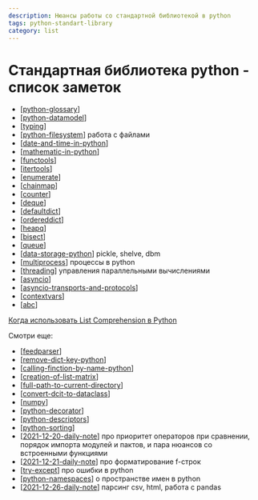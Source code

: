 ```yaml
---
description: Нюансы работы со стандартной библиотекой в python
tags: python-standart-library
category: list
---
```

# Стандартная библиотека python - список заметок

- [[python-glossary]]
- [[python-datamodel]]
- [[typing]]
- [[python-filesystem]] работа с файлами
- [[date-and-time-in-python]]
- [[mathematic-in-python]]
- [[functools]]
- [[itertools]]
- [[enumerate]]
- [[chainmap]]
- [[counter]]
- [[deque]]
- [[defaultdict]]
- [[ordereddict]]
- [[heapq]]
- [[bisect]]
- [[queue]]
- [[data-storage-python]] pickle, shelve, dbm
- [[multiprocess]] процессы в python
- [[threading]] управления параллельными вычислениями
- [[asyncio]]
- [[asyncio-transports-and-protocols]]
- [[contextvars]]
- [[abc]]

[Когда использовать List Comprehension в Python](https://webdevblog.ru/kogda-ispolzovat-list-comprehension-v-python/)

Смотри еще:

- [[feedparser]]
- [[remove-dict-key-python]]
- [[calling-finction-by-name-python]]
- [[creation-of-list-matrix]]
- [[full-path-to-current-directory]]
- [[convert-dcit-to-dataclass]]
- [[numpy]]
- [[python-decorator]]
- [[python-descriptors]]
- [[python-sorting]]
- [[2021-12-20-daily-note]] про приоритет операторов при сравнении, порядок импорта модулей и пактов, и пара нюансов со встроенными функциями
- [[2021-12-21-daily-note]] про форматирование f-строк
- [[try-except]] про ошибки в python
- [[python-namespaces]] о пространстве имен в python
- [[2021-12-26-daily-note]] парсинг csv, html, работа с pandas

[//begin]: # "Autogenerated link references for markdown compatibility"
[python-glossary]: ../notes/python-glossary "Python glossary"
[python-datamodel]: python-datamodel "Python datamodel"
[typing]: ../notes/typing "Typing"
[python-filesystem]: ../notes/python-filesystem "Работа с файлами"
[date-and-time-in-python]: ../notes/date-and-time-in-python "Date and time in python"
[mathematic-in-python]: ../notes/mathematic-in-python "Mathematic in python"
[functools]: ../notes/functools "Functools"
[itertools]: ../notes/itertools "Itertools"
[enumerate]: ../notes/enumerate "Enum"
[chainmap]: ../notes/chainmap "ChainMap"
[counter]: ../notes/counter "Counter - счетчик хешируемых объектов"
[deque]: ../notes/deque "Deque - двухсторонние очереди"
[defaultdict]: ../notes/defaultdict "Defaultdict словарь с возвратом значения по умолчанию"
[ordereddict]: ../notes/ordereddict "OrderedDict упорядоченный словарь с опцией сравнения по порядку"
[heapq]: ../notes/heapq "Heapq - двоичная куча"
[bisect]: ../notes/bisect "Bisect - сортирвоанные списки"
[queue]: ../notes/queue "Queue - очереди и стеки"
[data-storage-python]: ../notes/data-storage-python "Pickle, shelve, dbm"
[multiprocess]: ../notes/multiprocess "Управление процессами в python"
[threading]: ../notes/threading "Threading"
[asyncio]: ../notes/asyncio "Asyncio"
[asyncio-transports-and-protocols]: ../notes/asyncio-transports-and-protocols "Asyncio transports and protocols"
[contextvars]: ../notes/contextvars "Contextvars"
[abc]: ../notes/abc "Abc"
[feedparser]: ../notes/feedparser "Feedparser - rss и atom парсинг"
[remove-dict-key-python]: ../notes/remove-dict-key-python "Как удалить ключ словаря в python"
[calling-finction-by-name-python]: ../notes/calling-finction-by-name-python "Вызов функции по ее строковому имени в python"
[creation-of-list-matrix]: ../notes/creation-of-list-matrix "Creation of list matrix"
[full-path-to-current-directory]: full-path-to-current-directory "Full path to current directory"
[convert-dcit-to-dataclass]: ../notes/convert-dcit-to-dataclass "Convert dict to dataclass or namedtuple"
[numpy]: ../notes/numpy "Numpy"
[python-decorator]: ../notes/python-decorator "Python decorator"
[python-descriptors]: ../notes/python-descriptors "Python descriptors"
[python-sorting]: ../notes/python-sorting "Python-sorting"
[2021-12-20-daily-note]: ../posts/2021-12-20-daily-note "Операторы сравнения, запуск модуля с аругментами и др.тонкости python"
[2021-12-21-daily-note]: ../posts/2021-12-21-daily-note "Formatted string literals specificators"
[try-except]: ../notes/try-except "Try-except-raise"
[python-namespaces]: ../notes/python-namespaces "Python namespaces"
[2021-12-26-daily-note]: ../posts/2021-12-26-daily-note "Немного трюков с python: работа с csv, парсинг html и другое"
[//end]: # "Autogenerated link references"
